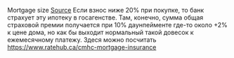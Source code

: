 Mortgage size
[Source](https://t.me/canada_finances/79895)
Если взнос ниже 20% при покупке, то банк страхует эту ипотеку в госагенстве. Там, конечно, сумма общая страховой премии получается при 10% даунпейменте где-то около +2% к цене дома, но как бы выходит нормальный такой довесок к ежемесячному платежу. Здеся можно посчитать https://www.ratehub.ca/cmhc-mortgage-insurance